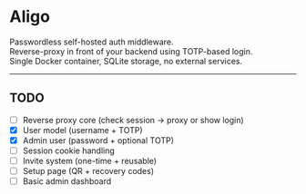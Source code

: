 # Aligo

Passwordless self-hosted auth middleware.  
Reverse-proxy in front of your backend using TOTP-based login.  
Single Docker container, SQLite storage, no external services.

---

## TODO

- [ ] Reverse proxy core (check session → proxy or show login)
- [x] User model (username + TOTP)
- [x] Admin user (password + optional TOTP)
- [ ] Session cookie handling
- [ ] Invite system (one-time + reusable)
- [ ] Setup page (QR + recovery codes)
- [ ] Basic admin dashboard
